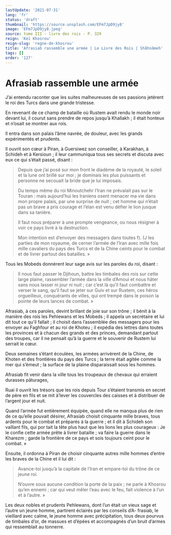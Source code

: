 ```yaml
---
lastUpdate: '2021-07-31'
lang: 'fr'
status: 'draft'
thumbnail: 'https://source.unsplash.com/EFm7JpD9jy8'
image: 'EFm7JpD9jy8.jpeg'
source: tome III - livre des rois - P. 329
reign: 'Keï Khosrou'
reign-slug: 'regne-de-khosrou'
title: 'Afrasiab rassemble une armée | Le Livre des Rois | Shâhnâmeh'
tags: []
order: '127'
---
```


<!-- LTeX: language=fr -->

# Afrasiab rassemble une armée

J’ai entendu raconter que les suites malheureuses de ses passions jetèrent le roi des Turcs dans une grande tristesse.

En revenant de ce champ de bataille où Rustem avait rendu le monde noir devant lui, il courut sans prendre de repos jusqu’à Khallakh ; il était honteux et n’osait se montrer aux rois.

Il entra dans son palais l’âme navrée, de douleur, avec les grands expérimentés et prudents.

Il ouvrit son cœur à Piran, à Guersiwez son conseiller, à Karakhan, à Schideh et à Kersioun ; il leur cammuniqua tous ses secrets et discuta avec eux ce qui s’était passé, disant :

> Depuis que j’ai posé sur mon front le diadème de la royauté, le soleil et la lune ont brillé sur moi ; je dominais les plus puissants et personne ne secouait la bride que je lui imposais.
>
> Du temps même du roi Minoutchehr l’Iran ne prévalait pas sur le Touran : mais aujourd’hui les Iraniens osent menacer ma vie dans mon propre palais, par une surprise de nuit ; cet homme qui n’était pas un brave a pris courage et l’élan est venu défier le lion jusque dans sa tanière.
>
> Il faut nous préparer à une prompte vengeance, ou nous résigner à voir ce pays livré à la destruction.
>
> Mon intention est d’envoyer des messagers dans toutes f). (J les parties de mon royaume, de cerner l’armée de l’Iran avec mille fois mille cavaliers du pays des Turcs et de la Chine ceints pour le combat et de livrer partout des batailles. »

Tous les Mobeds donnèrent leur sage avis sur les paroles du roi, disant :

> Il nous faut passer le Djihoun, battre les timbales des rois sur cette large plaine, rassembler l’armée dans la ville d’Amoui et nous hâter sans nous lasser ni jour ni nuit ; car c’est là qu’il faut combattre et verser le sang, qu’il faut se jeter sur Guiv et sur Rustem, ces héros orgueilleux, conquérants de villes, qui ont trempé dans le poison la pointe de leurs lances de combat. »

Afrasiab, à ces paroles, devint brillant de joie sur son trône ; il bénit à la manière des rois les Pehlewans et les Mobeds ; il appela un secrétaire et lui dit tout ce qu’il fallait ; il choisit dans l’assemblée des messagers pour les envoyer au Faghfour et au roi de Khoteu ; il expédia des lettres dans toutes les provinces et à chacun des grands et des princes, demandant partout des troupes, car il ne pensait qu’à la guerre et le souvenir de Rustem lui serrait le cœur.

Deux semaines s’étant écoulées, les armées arrivèrent de la Chine, de Khoten et des frontières du pays des Turcs ; la terre était agitée comme la mer qui s’émeut ; la surface de la plaine disparaissait sous les hommes.

Afrasiab fit venir dans la ville tous les troupeaux de chevaux qui erraient durasses pâturages,

Ruai il ouvrit les trésors que les rois depuis Tour s’étaient transmis en secret de père en fils et se mit à’lever les couvercles des caisses et à distribuer de l’argent jour et nuit.

Quand l’armée fut entièrement équipée, quand elle ne manqua plus de rien de ce qu’elle pouvait désirer, Afrasiab choisit cinquante mille braves, tous ardents pour le combat et préparés à la guerre ; et il dit à Schideh son vaillant fils, qui por tait la tête plus haut que les lions les plus courageux : Je le confie cette armée prête à livrer bataille ; va faire la guerre dans le Kharezm ; garde la frontière de ce pays et sois toujours ceint pour le combat. »

Ensuite, il ordonna à Piran de choisir cinquante autres mille hommes d’entre les braves de la Chine et il lui dit :

> Avance-toi jusqu’à la capitale de l’Iran et empare-toi du trône de ce jeune roi.
>
> N’ouvre sous aucune condition la porte de la paix ; ne parle à Khosrou qu’en ennemi ; car qui veut mêler l’eau avec le feu, fait violence à l’un et à l’autre. »

Les deux nobles et prudents Pehlewans, dont l’un était un vieux sage et l’autre un jeune homme, partirent éclairés par les conseils d’A-
frasiab, le vieillard avec calme, le jeune homme avec précipitation, tous deux pourvus de timbales d’or, de massues et d’épées et accompagnés d’un bruit d’armes qui ressemblait au tonnerre.
